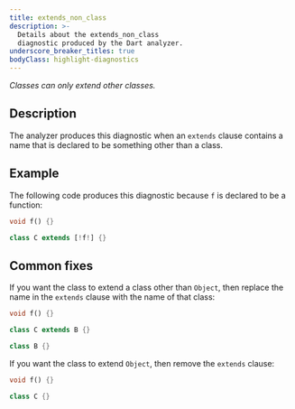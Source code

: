 ```yaml
---
title: extends_non_class
description: >-
  Details about the extends_non_class
  diagnostic produced by the Dart analyzer.
underscore_breaker_titles: true
bodyClass: highlight-diagnostics
---
```


_Classes can only extend other classes._

## Description

The analyzer produces this diagnostic when an `extends` clause contains a
name that is declared to be something other than a class.

## Example

The following code produces this diagnostic because `f` is declared to be a
function:

```dart
void f() {}

class C extends [!f!] {}
```

## Common fixes

If you want the class to extend a class other than `Object`, then replace
the name in the `extends` clause with the name of that class:

```dart
void f() {}

class C extends B {}

class B {}
```

If you want the class to extend `Object`, then remove the `extends` clause:

```dart
void f() {}

class C {}
```
